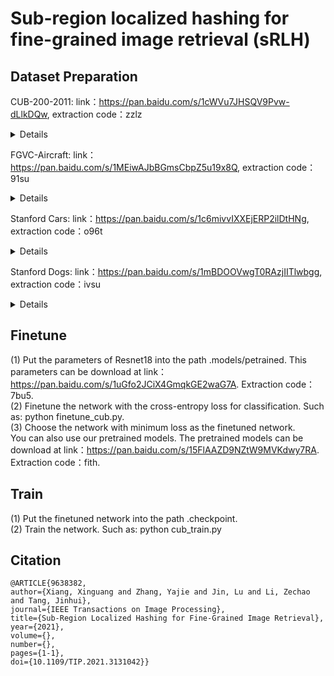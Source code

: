 # Sub-region localized hashing for fine-grained image retrieval (sRLH)

Dataset Preparation
---
CUB-200-2011: link：https://pan.baidu.com/s/1cWVu7JHSQV9Pvw-dLlkDQw, extraction code：zzlz <br>
<details>
<summary>Details</summary>

```python
|--CUB_200_2011 
  |--images 
       |--001...
       |--002... 
       ... <br>
  |--classes.txt 
  |--image_class_labels.txt 
  |--image.txt 
  |--train_test_split.txt
```
</details>

FGVC-Aircraft: link：https://pan.baidu.com/s/1MEiwAJbBGmsCbpZ5u19x8Q, extraction code：91su <br>
<details>
<summary>Details</summary>

```python
|--FGVC-aircraft
  |--data
    |--images
       |--...
    |--test.txt
    |--train.txt
```
</details>

Stanford Cars: link：https://pan.baidu.com/s/1c6mivvIXXEjERP2ilDtHNg, extraction code：o96t <br>
<details>
<summary>Details</summary>

```python
|--Stanford_Cars
  |--cars_test
    |--...
  |--cars_train
    |--...
  |--test.txt
  |--train.txt
```
</details>

Stanford Dogs: link：https://pan.baidu.com/s/1mBDOOVwgT0RAzjIITlwbgg, extraction code：ivsu <br>
<details>
<summary>Details</summary>

```python
|--dogs
  |--images
    |--Images
      |--file
      |--file
      ...
  |--lists
    |--file
    |--file
    ...
  |--test_data.mat
  |--train_data.mat
```
</details>

Finetune
---
(1) Put the parameters of Resnet18 into the path .models/petrained. This parameters can be download at link：https://pan.baidu.com/s/1uGfo2JCiX4GmqkGE2waG7A.  Extraction code：7bu5. <br>
(2) Finetune the network with the cross-entropy loss for classification. Such as: python finetune_cub.py.  <br>
(3) Choose the network with minimum loss as the finetuned network. <br>
You can also use our pretrained models. The pretrained models can be download at link：https://pan.baidu.com/s/15FlAAZD9NZtW9MVKdwy7RA. Extraction code：fith. <br>

Train
---
(1) Put the finetuned network into the path .checkpoint. <br>
(2) Train the network. Such as: python cub_train.py	 <br>

Citation
---
    @ARTICLE{9638382,
    author={Xiang, Xinguang and Zhang, Yajie and Jin, Lu and Li, Zechao and Tang, Jinhui},
    journal={IEEE Transactions on Image Processing},
    title={Sub-Region Localized Hashing for Fine-Grained Image Retrieval}, 
    year={2021},
    volume={},
    number={},
    pages={1-1},
    doi={10.1109/TIP.2021.3131042}}
